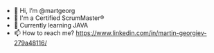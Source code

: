 - 👋 Hi, I’m @martgeorg
- 👾 I'm a Certified ScrumMaster®
- 🌱 Currently learning JAVA
- 📫 How to reach me? 
https://www.linkedin.com/in/martin-georgiev-279a48116/

<!---
martgeorg/martgeorg is a ✨ special ✨ repository because its `README.md` (this file) appears on your GitHub profile.
You can click the Preview link to take a look at your changes.
--->
